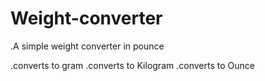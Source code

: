 # Weight-converter

.A simple weight converter in pounce

.converts to gram
.converts to Kilogram
.converts to Ounce
